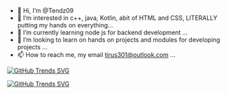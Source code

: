 - 👋 Hi, I’m @Tendz09
- 👀 I’m interested in c++, java, Kotlin, abit of HTML and CSS, LITERALLY putting my hands on everything...
- 🌱 I’m currently learning node js for backend development ...
- 💞️ I’m looking to learn on hands on projects and modules for developing projects ...
- 📫 How to reach me, my email tirus301@outlook.com ...

[![GitHub Trends SVG](https://api.githubtrends.io/user/svg/Tendwa-T/langs?time_range=one_year&group=other&compact=True&theme=bright_lights)](https://githubtrends.io)

[![GitHub Trends SVG](https://api.githubtrends.io/user/svg/Tendwa-T/repos?time_range=one_year&include_private=True&theme=bright_lights)](https://githubtrends.io)

<!---
Tendz09/Tendz09 is a ✨ special ✨ repository because its `README.md` (this file) appears on your GitHub profile.
You can click the Preview link to take a look at your changes.
--->
